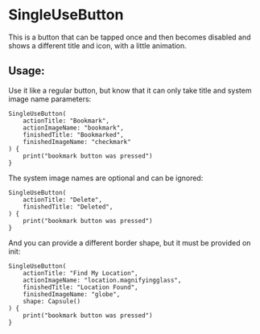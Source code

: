 #  SingleUseButton

This is a button that can be tapped once and then becomes disabled and shows a different title and icon, with a little animation.

## Usage:

Use it like a regular button, but know that it can only take title and system image name parameters:

    SingleUseButton(
        actionTitle: "Bookmark",
        actionImageName: "bookmark",
        finishedTitle: "Bookmarked",
        finishedImageName: "checkmark"
    ) {
        print("bookmark button was pressed")
    }

The system image names are optional and can be ignored:

    SingleUseButton(
        actionTitle: "Delete",
        finishedTitle: "Deleted",
    ) {
        print("bookmark button was pressed")
    }

And you can provide a different border shape, but it must be provided on init:

    SingleUseButton(
        actionTitle: "Find My Location",
        actionImageName: "location.magnifyingglass",
        finishedTitle: "Location Found",
        finishedImageName: "globe",
        shape: Capsule()
    ) {
        print("bookmark button was pressed")
    }

